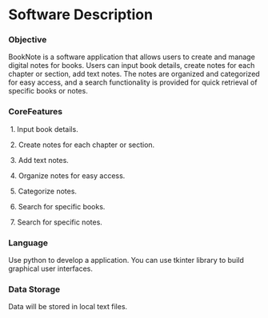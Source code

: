 # Software Description

### Objective

BookNote is a software application that allows users to create and manage digital notes for books. Users can input book details, create notes for each chapter or section, add text notes. The notes are organized and categorized for easy access, and a search functionality is provided for quick retrieval of specific books or notes.

### CoreFeatures

​	1.	Input book details.

​	2.	Create notes for each chapter or section.

​	3.	Add text notes.

​	4.	Organize notes for easy access.

​	5.	Categorize notes.

​	6.	Search for specific books.

​	7.	Search for specific notes.

### Language

Use python to develop a application. You can use tkinter library to build graphical user interfaces.

### Data Storage

Data will be stored in local text files.